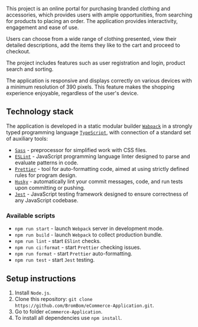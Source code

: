 This project is an online portal for purchasing branded clothing and accessories, which provides users with ample opportunities, from searching for products to placing an order. The application provides interactivity, engagement and ease of use.

Users can choose from a wide range of clothing presented, view their detailed descriptions, add the items they like to the cart and proceed to checkout.

The project includes features such as user registration and login, product search and sorting.

The application is responsive and displays correctly on various devices with a minimum resolution of 390 pixels. This feature makes the shopping experience enjoyable, regardless of the user's device.

## Technology stack

The application is developed in a static modular builder [`Wabpack`](https://webpack.js.org/) in a strongly typed programming language [`TypeScript`](https://www.typescriptlang.org/), with connection of a standard set of auxiliary tools:
 - [`Sass`](https://sass-lang.com/) - preprocessor for simplified work with CSS files.
 - [`ESLint`](https://eslint.org/) - JavaScript programming language linter designed to parse and evaluate patterns in code.
 - [`Prettier`](https://prettier.io/) - tool for auto-formatting code, aimed at using strictly defined rules for program design.
 - [`Husky`](https://typicode.github.io/husky/) - automatically lint your commit messages, code, and run tests upon committing or pushing.
 - [`Jest`](https://jestjs.io/) - JavaScript testing framework designed to ensure correctness of any JavaScript codebase.

 ### Available scripts

 - `npm run start` - launch `Webpack` server in development mode.
 - `npm run build` - launch `Webpack` to collect production bundle.
 - `npm run lint` - start `ESlint` checks.
 - `npm run ci:format` - start `Prettier` checking issues.
 - `npm run format` - start `Prettier` auto-formatting.
 - `npm run test` - start `Jest` testing.

 ## Setup instructions

 1. Install `Node.js`.
 2. Clone this repository: `git clone https://github.com/BromBom/eCommerce-Application.git`.
 3. Go to folder `eCommerce-Application`.
 4. To install all dependencies use `npm install`.
